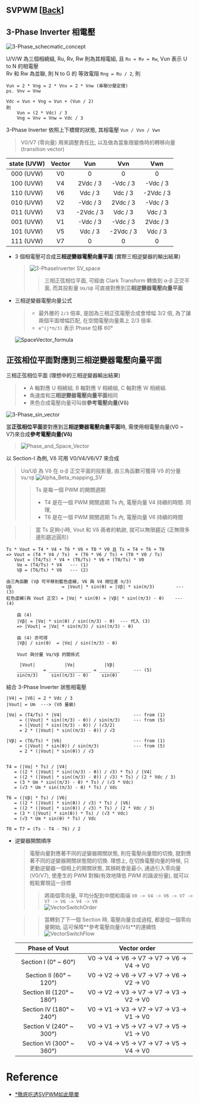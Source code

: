 SVPWM [[Back](note_Brushless.md)]
---

## 3-Phase Inverter 相電壓

![3-Phase_schecmatic_concept](3-Phase_schecmatic_concept.jpg)

U/V/W 為三個相繞組, Ru, Rv, Rw 則為其相電組, 且 `Ru = Rv = Rw`, Vun 表示 U to N 的相電壓 <br>
Rv 和 Rw 為並聯, 則 N to G 的 等效電阻 `Rng = Ru / 2`, 則

```
Vun = 2 * Vng = 2 * Vnv = 2 * Vnw (串聯分壓定理)
ps. Vnv = Vnw

Vdc = Vun + Vng = Vun + (Vun / 2)
則
    Vun = (2 * Vdc) / 3
    Vng = Vnv = Vnw = Vdc / 3
```


3-Phase Inverter 依照上下橋臂的狀態, 其相電壓 `Vun / Vvn / Vwn`
> V0/V7 (零向量) 用來調整責任比, 以及做為當象限變換時的轉移向量 (transition vector)

| state (UVW) | Vector | Vun       | Vvn       | Vwn       |
| :-:         |  :-:   | :-:       | :-:       | :-:       |
| 000 (UVW)   |  V0    |  0        |  0        |  0        |
| 100 (UVW)   |  V4    | 2Vdc / 3  |  -Vdc / 3 | -Vdc / 3  |
| 110 (UVW)   |  V6    | Vdc / 3   |   Vdc / 3 | -2Vdc / 3 |
| 010 (UVW)   |  V2    | -Vdc / 3  |  2Vdc / 3 | -Vdc / 3  |
| 011 (UVW)   |  V3    | -2Vdc / 3 |   Vdc / 3 |  Vdc / 3  |
| 001 (UVW)   |  V1    | -Vdc / 3  |  -Vdc / 3 | 2Vdc / 3  |
| 101 (UVW)   |  V5    |  Vdc / 3  | -2Vdc / 3 |  Vdc / 3  |
| 111 (UVW)   |  V7    |  0        |  0        |  0        |


+ 3 個相電壓可合成**三相逆變器電壓向量平面** (實際三相逆變器的輸出結果)
    > ![3-PhaseInverter SV_space](3-PhaseInverter_SV_space.jpg)
    >> 三相正弦相位平面, 可經由 Clark Transform 轉換到 α-β 正交平面, 而其投影量 `Uα/Uβ` 可直接對應到**三相逆變器電壓向量平面**

+ 三相逆變器電壓向量公式
    > + 最外層的 `2/3` 倍率, 是因為三相正弦電壓合成會增幅 3/2 倍, 為了讓兩個平面增幅匹配, 在空間電壓向量乘上 2/3 倍率. <br>
    > + `e^(j*π/3)` 表示 Phase 位移 60°

    ![SpaceVector_formula](SpaceVector_formula.jpg)


## **正弦相位平面**對應到**三相逆變器電壓向量平面**

三相正弦相位平面 (理想中的三相逆變器輸出結果)
> + A 軸對應 U 相繞組, B 軸對應 V 相繞組, C 軸對應 W 相繞組. <br>
> + 角速度和**三相逆變器電壓向量平面**相同
> + 黑色合成電壓向量可叫做**參考電壓向量(Vδ)**

![3-Phase_sin_vector](3-Phase_sin_vector.gif)

當**正弦相位平面**要對應到**三相逆變器電壓向量平面**時, 需使用相電壓向量(V0 ~ V7)來合成**參考電壓向量(Vδ)**
> ![Phase_and_Space_Vector](Phase_and_Space_Vector.jpg)

以 Section-I 為例, Vδ 可用 V0/V4/V6/V7 來合成
> Uα/Uβ 為 Vδ 在 α-β 正交平面的投影量, 由三角函數可獲得 Vδ 的分量 `Vα/Vβ`
> ![Alpha_Beta_mapping_SV](Alpha_Beta_mapping_SV.jpg)
>> Ts 是每一個 PWM 的開關週期 <br>
>> + T4 是在一個 PWM 開關週期 Ts 內, 電壓向量 V4 持續的時間. 同理,
>> + T6 是在一個 PWM 開關週期 Ts 內, 電壓向量 V6 持續的時間 <br>

>> 當 Ts 足夠小時, Vout 和 Vδ 兩者的軌跡, 就可以無限趨近 (正無限多邊形趨近圓形)

```
Ts * Vout = T4 * V4 + T6 * V6 + T0 * V0 且 Ts = T4 + T6 + T0
=> Vout = (T4 * V4 / Ts)  + (T6 * V6 / Ts) + (T0 * V0 / Ts)
   Vout = (T4/Ts) * V4 + (T6/Ts) * V6 + (T0/Ts) * V0
    Vα = (T4/Ts) * V4   --- (1)
    Vβ = (T6/Ts) * V6   --- (2)

由三角函數 (Vβ 可平移到藍色虛線, V6 與 V4 相位差 π/3)
Uβ                   = |Vout| * sin(θ) = |Vβ| * sin(π/3)        --- (3)
紅色虛線(與 Vout 正交) = |Vα| * sin(θ) = |Vβ| * sin((π/3) - θ)    --- (4)

    由 (4)
    |Vβ| = |Vα| * sin(θ) / sin((π/3) - θ)  --- 代入 (3)
    => |Vout| = |Vα| * sin(π/3) / sin((π/3) - θ)

    由 (4) 亦可得
    |Vβ| / sin(θ)  = |Vα| / sin((π/3) - θ)

    Vout 與分量 Vα/Vβ 的關係式

     |Vout|           |Vα|           |Vβ|
    ________  = ________________ = ________     --- (5)
    sin(π/3)     sin((π/3) - θ)     sin(θ)
```

結合 3-Phase Inverter 狀態相電壓

```
|V4| = |V6| = 2 * Vdc / 3
|Vout| = Um  ---> (Vδ 量級)

|Vα| = (T4/Ts) * |V4|                           --- from (1)
     = (|Vout| * sin((π/3) - θ)) / sin(π/3)     --- from (5)
     = (|Vout| * sin((π/3) - θ)) / (√3/2)
     = 2 * (|Vout| * sin((π/3) - θ)) / √3

|Vβ| = (T6/Ts) * |V6|                           --- from (1)
     = (|Vout| * sin(θ)) / sin(π/3)             --- from (5)
     = 2 * (|Vout| * sin(θ)) / √3


T4 = (|Vα| * Ts) / |V4|
   = ((2 * (|Vout| * sin((π/3) - θ)) / √3) * Ts) / |V4|
   = ((2 * (|Vout| * sin((π/3) - θ)) / √3) * Ts) / (2 * Vdc / 3)
   = (3 * Um * sin((π/3) - θ) * Ts) / (√3 * Vdc)
   = (√3 * Um * sin((π/3) - θ) * Ts) / Vdc

T6 = (|Vβ| * Ts) / |V6|
   = ((2 * (|Vout| * sin(θ)) / √3) * Ts) / |V6|
   = ((2 * (|Vout| * sin(θ)) / √3) * Ts) / (2 * Vdc / 3)
   = (3 * (|Vout| * sin(θ)) * Ts) / (√3 * Vdc)
   = (√3 * Um * sin(θ) * Ts) / Vdc

T0 = T7 = (Ts - T4 - T6) / 2
```

+ 逆變器開關順序
    > 電壓向量對應著不同的逆變器開關狀態, 則在電壓向量間的切換, 就對應著不同的逆變器開關狀態間的切換.
    理想上, 在切換電壓向量的時候, 只更動逆變器一個相上的開關狀態, 其損耗會是最小,
    通過引入零向量 (V0/V7), 使產生的 PWM 對稱(有效地降低 PWM 的諧波份量), 就可以輕鬆實現這一目標
    >> 將兩個零向量, 平均分配到中間和兩端 `V0 -> V4 -> V6 -> V7 -> V7 -> V6 -> V4 -> V0` <br>
    >> ![VectorSwitchOrder](VectorSwitchOrder.jpg)

    >> 當轉到了下一個 Section 時, 電壓向量合成過程, 都是從一個零向量開始, 這可保障**參考電壓向量(Vδ)**的連續性
    ![VectorSwitchFlow](VectorSwitchFlow.jpg)


    | Phase of Vout             | Vector  order                                 |
    | :-:                       | :-:                                           |
    | Section I   (0° ~ 60°)    | V0 -> V4 -> V6 -> V7 -> V7 -> V6 -> V4 -> V0  |
    | Section II  (60° ~ 120°)  | V0 -> V2 -> V6 -> V7 -> V7 -> V6 -> V2 -> V0  |
    | Section III (120° ~ 180°) | V0 -> V2 -> V3 -> V7 -> V7 -> V3 -> V2 -> V0  |
    | Section IV  (180° ~ 240°) | V0 -> V1 -> V3 -> V7 -> V7 -> V3 -> V1 -> V0  |
    | Section V   (240° ~ 300°) | V0 -> V1 -> V5 -> V7 -> V7 -> V5 -> V1 -> V0  |
    | Section VI  (300° ~ 360°) | V0 -> V4 -> V5 -> V7 -> V7 -> V5 -> V4 -> V0  |



# Reference

+ [*徹底吃透SVPWM如此簡單](https://zhuanlan.zhihu.com/p/414721065?utm_id=0)


